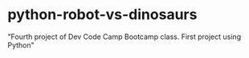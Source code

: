 # python-robot-vs-dinosaurs
"Fourth project of Dev Code Camp Bootcamp class. First project using Python"
